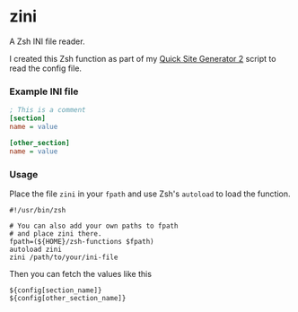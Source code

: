 # zini
A Zsh INI file reader.

I created this Zsh function as part of my [Quick Site Generator 2](https://github.com/kekePower/qsgen2) script to read the config file.

### Example INI file

```ini
; This is a comment
[section]
name = value

[other_section]
name = value
```

### Usage

Place the file `zini` in your `fpath` and use Zsh's `autoload` to load the function.

```shell
#!/usr/bin/zsh

# You can also add your own paths to fpath
# and place zini there.
fpath=(${HOME}/zsh-functions $fpath)
autoload zini
zini /path/to/your/ini-file
```

Then you can fetch the values like this

```shell
${config[section_name]}
${config[other_section_name]}
```